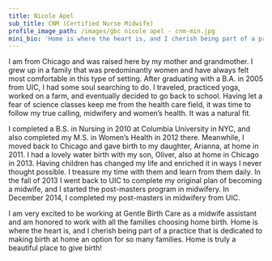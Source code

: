 ```yaml
---
title: Nicole Apel
sub_title: CNM (Certified Nurse Midwife)
profile_image_path: /images/gbc nicole apel - cnm-min.jpg
mini_bio: 'Home is where the heart is, and I cherish being part of a practice that is dedicated to making birth at home an option for so many families. Home is truly a beautiful place to give birth!'
---
```



I am from Chicago and was raised here by my mother and grandmother. I grew up in a family that was predominantly women and have always felt most comfortable in this type of setting. After graduating with a B.A. in 2005 from UIC, I had some soul searching to do. I traveled, practiced yoga, worked on a farm, and eventually decided to go back to school. Having let a fear of science classes keep me from the health care field, it was time to follow my true calling, midwifery and women’s health. It was a natural fit.

I completed a B.S. in Nursing in 2010 at Columbia University in NYC, and also completed my M.S. in Women’s Health in 2012 there. Meanwhile, I moved back to Chicago and gave birth to my daughter, Arianna, at home in 2011. I had a lovely water birth with my son, Oliver, also at home in Chicago in 2013. Having children has changed my life and enriched it in ways I never thought possible. I treasure my time with them and learn from them daily. In the fall of 2013 I went back to UIC to complete my original plan of becoming a midwife, and I started the post-masters program in midwifery. In December 2014, I completed my post-masters in midwifery from UIC.

I am very excited to be working at Gentle Birth Care as a midwife assistant and am honored to work with all the families choosing home birth. Home is where the heart is, and I cherish being part of a practice that is dedicated to making birth at home an option for so many families. Home is truly a beautiful place to give birth!